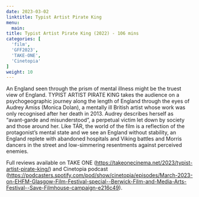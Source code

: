 ```yaml
---
date: 2023-03-02
linktitle: Typist Artist Pirate King
menu:
  main:
title: Typist Artist Pirate King (2022) - 106 mins
categories: [
  'film',
  'GFF2023',
  'TAKE-ONE',
  'Cinetopia'
]
weight: 10
---
```


An England seen through the prism of mental illness might be the truest view of England. TYPIST ARTIST PIRATE KING takes the audience on a psychogeographic journey along the length of England through the eyes of Audrey Amiss (Monica Dolan), a mentally ill British artist whose work was only recognised after her death in 2013. Audrey describes herself as “avant-garde and misunderstood”, a perpetual victim let down by society and those around her. Like TÁR, the world of the film is a reflection of the protagonist’s mental state and we see an England without stability, an England replete with abandoned hospitals and Viking battles and Morris dancers in the street and low-simmering resentments against perceived enemies.

Full reviews available on TAKE ONE (https://takeonecinema.net/2023/typist-artist-pirate-king/) and Cinetopia podcast (https://podcasters.spotify.com/pod/show/cinetopia/episodes/March-2023-on-EHFM-Glasgow-Film-Festival-special--Berwick-Film-and-Media-Arts-Festival--Save-Filmhouse-campaign-e216c49).